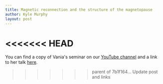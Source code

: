 ```yaml
---
title: Magnetic reconnection and the structure of the magnetopause
author: Kyle Murphy
layout: post
---
```


<<<<<<< HEAD
=======





You can find a copy of Vania's seminar on our [YouTube channel][1] and a link to her talk [here][2].

[1]:https://www.youtube.com/channel/UCNlOK9mCmI3V111EHQRCuEQ
[2]:https://github.com/MSOLSS/MagSeminars/blob/master/presentations/2020_Mag_Seminar_Burrell.pdf
>>>>>>> parent of 7b1f164... Update post and links
